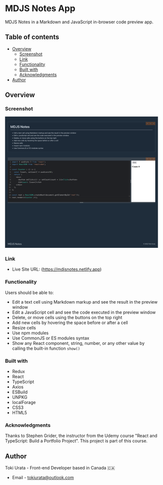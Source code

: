 # MDJS Notes App

MDJS Notes in a Markdown and JavaScript in-browser code preview app.

## Table of contents

- [Overview](#overview)
  - [Screenshot](#screenshot)
  - [Link](#link)
  - [Functionality](#functionality)
  - [Built with](#built-with)
  - [Acknowledgments](#acknowledgments)
- [Author](#author)

## Overview

### Screenshot

![mdjsnotes](/src/assets/images/screenshot.png)

### Link

- Live Site URL: (https://mdjsnotes.netlify.app)

### Functionality

Users should be able to:

- Edit a text cell using Markdown markup and see the result in the preview window
- Edit a JavaScript cell and see the code executed in the preview window
- Delete, or move cells using the buttons on the top right
- Add new cells by hovering the space before or after a cell
- Resize cells
- Use npm modules
- Use CommonJS or ES modules syntax
- Show any React component, string, number, or any other value by calling the built-in function `show()`

### Built with

- Redux
- React
- TypeScript
- Axios
- ESBuild
- UNPKG
- localForage
- CSS3
- HTML5

### Acknowledgments

Thanks to Stephen Grider, the instructor from the Udemy course "React and TypeScript: Build a Portfolio Project". This project is part of this course.

## Author

Toki Urata - Front-end Developer based in Canada 🇨🇦

- Email - [tokiurata@outlook.com](mailto:tokiurata@outlook.com)
